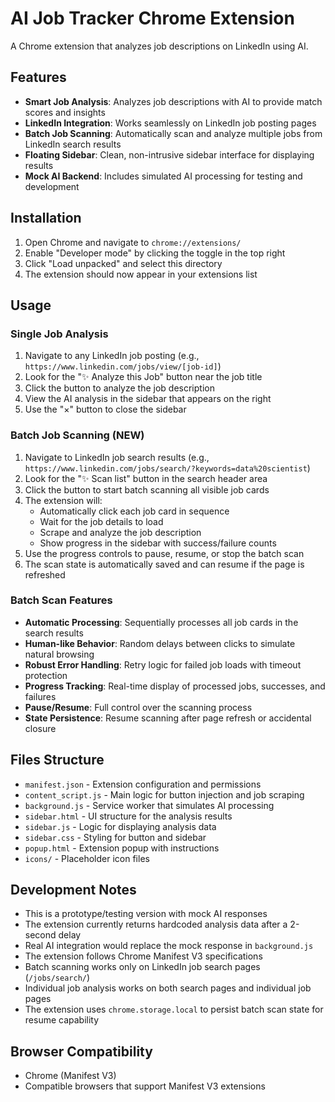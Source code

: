 # AI Job Tracker Chrome Extension

A Chrome extension that analyzes job descriptions on LinkedIn using AI.

## Features

- **Smart Job Analysis**: Analyzes job descriptions with AI to provide match scores and insights
- **LinkedIn Integration**: Works seamlessly on LinkedIn job posting pages
- **Batch Job Scanning**: Automatically scan and analyze multiple jobs from LinkedIn search results
- **Floating Sidebar**: Clean, non-intrusive sidebar interface for displaying results
- **Mock AI Backend**: Includes simulated AI processing for testing and development

## Installation

1. Open Chrome and navigate to `chrome://extensions/`
2. Enable "Developer mode" by clicking the toggle in the top right
3. Click "Load unpacked" and select this directory
4. The extension should now appear in your extensions list

## Usage

### Single Job Analysis
1. Navigate to any LinkedIn job posting (e.g., `https://www.linkedin.com/jobs/view/[job-id]`)
2. Look for the "✨ Analyze this Job" button near the job title
3. Click the button to analyze the job description
4. View the AI analysis in the sidebar that appears on the right
5. Use the "×" button to close the sidebar

### Batch Job Scanning (NEW)
1. Navigate to LinkedIn job search results (e.g., `https://www.linkedin.com/jobs/search/?keywords=data%20scientist`)
2. Look for the "✨ Scan list" button in the search header area
3. Click the button to start batch scanning all visible job cards
4. The extension will:
   - Automatically click each job card in sequence
   - Wait for the job details to load
   - Scrape and analyze the job description
   - Show progress in the sidebar with success/failure counts
5. Use the progress controls to pause, resume, or stop the batch scan
6. The scan state is automatically saved and can resume if the page is refreshed

### Batch Scan Features
- **Automatic Processing**: Sequentially processes all job cards in the search results
- **Human-like Behavior**: Random delays between clicks to simulate natural browsing
- **Robust Error Handling**: Retry logic for failed job loads with timeout protection
- **Progress Tracking**: Real-time display of processed jobs, successes, and failures
- **Pause/Resume**: Full control over the scanning process
- **State Persistence**: Resume scanning after page refresh or accidental closure

## Files Structure

- `manifest.json` - Extension configuration and permissions
- `content_script.js` - Main logic for button injection and job scraping
- `background.js` - Service worker that simulates AI processing
- `sidebar.html` - UI structure for the analysis results
- `sidebar.js` - Logic for displaying analysis data
- `sidebar.css` - Styling for button and sidebar
- `popup.html` - Extension popup with instructions
- `icons/` - Placeholder icon files

## Development Notes

- This is a prototype/testing version with mock AI responses
- The extension currently returns hardcoded analysis data after a 2-second delay
- Real AI integration would replace the mock response in `background.js`
- The extension follows Chrome Manifest V3 specifications
- Batch scanning works only on LinkedIn job search pages (`/jobs/search/`)
- Individual job analysis works on both search pages and individual job pages
- The extension uses `chrome.storage.local` to persist batch scan state for resume capability

## Browser Compatibility

- Chrome (Manifest V3)
- Compatible browsers that support Manifest V3 extensions